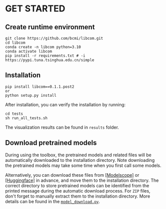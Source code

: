 # GET STARTED

## Create runtime environment

```shell
git clone https://github.com/bcmi/libcom.git
cd libcom
conda create -n libcom python=3.10
conda activate libcom
pip install -r requirements.txt # -i https://pypi.tuna.tsinghua.edu.cn/simple
```

## Installation
```shell
pip install libcom==0.1.1.post2
or
python setup.py install
```

After installation, you can verify the installation by running:
```shell
cd tests
sh run_all_tests.sh
```
The visualization results can be found in `results` folder.

## Download pretrained models
During using the toolbox, the pretrained models and related files will be automatically downloaded to the installation directory. Note downloading the pretrained models may take some time when you first call some models.

Alternatively, you can download these files from [[Modelscope]](https://modelscope.cn/models/bcmizb/Libcom_pretrained_models/files) or [[Huggingface]](https://huggingface.co/BCMIZB/Libcom_pretrained_models/tree/main) in advance, and move them to the installation directory. The correct directory to store pretrained models can be identified from the printed message during the automatic download process. For ``ZIP`` files, don't forget to manually extract them to the installation directory. More details can be found in the [``model_download.py``](https://github.com/bcmi/libcom/blob/main/libcom/utils/model_download.py).
